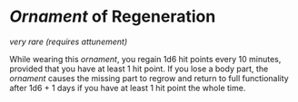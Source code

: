 # *Ornament* of Regeneration
*very rare (requires attunement)*

While wearing this *ornament*, you regain 1d6 hit points every 10 minutes, provided that you have at least 1 hit point. If you lose a body part, the *ornament* causes the missing part to regrow and return to full functionality after 1d6 + 1 days if you have at least 1 hit point the whole time.
